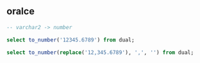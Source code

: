 


## oralce



```sql
-- varchar2 -> number

select to_number('12345.6789') from dual;

select to_number(replace('12,345.6789'), ',', '') from dual;




```